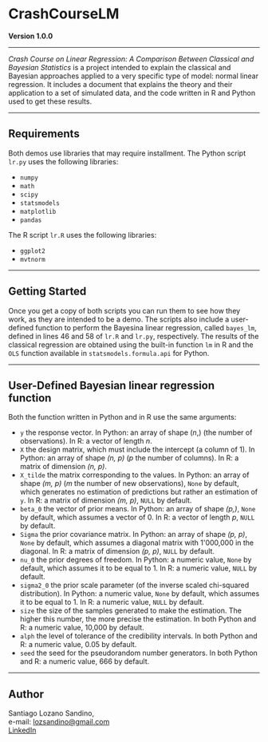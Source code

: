 # CrashCourseLM

**Version 1.0.0**

---
*Crash Course on Linear Regression: A Comparison Between Classical and Bayesian Statistics* is a project intended to explain the classical 
and Bayesian approaches applied to a very specific type of model: normal linear regression. It includes a document that explains the
theory and their application to a set of simulated data, and the code written in R and Python used to get these results.

---
## Requirements
Both demos use libraries that may require installment. The Python script `lr.py` uses the following libraries:
- `numpy`
- `math`
- `scipy`
- `statsmodels`
- `matplotlib`
- `pandas`

The R script `lr.R` uses the following libraries:
- `ggplot2`
- `mvtnorm`

---
## Getting Started
Once you get a copy of both scripts you can run them to see how they work, as they are intended to be a demo. The scripts also include
a user-defined function to perform the Bayesina linear regression, called `bayes_lm`, defined in lines 46 and 58 of `lr.R` and `lr.py`,
respectively. The results of the classical regression are obtained using the built-in function `lm` in R and the `OLS` function available
in `statsmodels.formula.api` for Python.

---
## User-Defined Bayesian linear regression function
Both the function written in Python and in R use the same arguments:
- `y` the response vector. In Python: an array of shape (*n*,) (the number of observations). In R: a vector of length *n*.
- `X` the design matrix, which must include the intercept (a column of 1). In Python: an array of shape *(n, p)* (*p* the number of 
columns). In R: a matrix of dimension *(n, p)*.
- `X_tilde` the matrix corresponding to the values. In Python: an array of shape *(m, p)* (*m* the number of new observations), `None`
by default, which generates no estimation of predictions but rather an estimation of `y`. In R: a matrix of dimension *(m, p)*, `NULL`
by default.
- `beta_0` the vector of prior means. In Python: an array of shape *(p,)*, `None` by default, which assumes a vector of 0. In R: a vector
of length *p*, `NULL` by default.
- `Sigma` the prior covariance matrix. In Python: an array of shape *(p, p)*, `None` by default, which assumes a diagonal matrix with
1'000,000 in the diagonal. In R: a matrix of dimension *(p, p)*, `NULL` by default.
- `nu_0` the prior degrees of freedom. In Python: a numeric value, `None` by default, which assumes it to be equal to 1. In R: a numeric
value, `NULL` by default.
- `sigma2_0` the prior scale parameter (of the inverse scaled chi-squared distribution). In Python: a numeric value, `None` by default,
which assumes it to be equal to 1. In R: a numeric value, `NULL` by default.
- `size` the size of the samples generated to make the estimation. The higher this number, the more precise the estimation. In both
Python and R: a numeric value, 10,000 by default.
- `alph` the level of tolerance of the credibility intervals. In both Python and R: a numeric value, 0.05 by default.
- `seed` the seed for the pseudorandom number generators. In both Python and R: a numeric value, 666 by default.

---
## Author
Santiago Lozano Sandino,  
e-mail: <lozsandino@gmail.com>  
[LinkedIn](https//:www.linkedin.com/in/lozsandino/)


